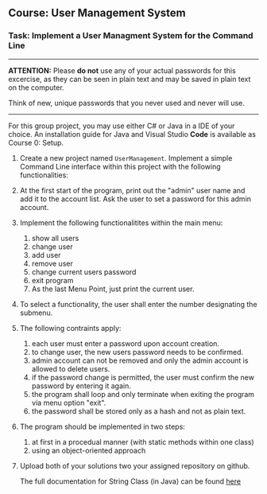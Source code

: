 ## Course: User Management System
### Task: Implement a User Managment System for the Command Line
______

**ATTENTION:** Please **do not** use any of your actual passwords for this excercise, as they can be seen in plain text and may be saved in plain text on the computer.

Think of new, unique passwords that you never used and never will use.
______

For this group project, you may use either C# or Java in a IDE of your choice. An installation guide for Java and Visual Studio **Code** is available as Course 0: Setup.


1. Create a new project named `UserManagement`. Implement a simple Command Line interface within this project with the following functionalities:
2. At the first start of the program, print out the "admin" user name and add it to the account list. Ask the user to set a password for this admin account.
3. Implement the following functionalitites within the main menu:
     1. show all users
     2. change user
     2. add user
     3. remove user
     4. change current users password
     5. exit program
     6. As the last Menu Point, just print the current user.
4. To select a functionality, the user shall enter the number designating the submenu.
5. The following contraints apply:
     1. each user must enter a password upon account creation.
     2. to change user, the new users password needs to be confirmed.
     3. admin account can not be removed and only the admin account is allowed to delete users.
     4. if the password change is permitted, the user must confirm the new password by entering it again.
     5. the program shall loop and only terminate when exiting the program via menu option "exit".
     6. the password shall be stored only as a hash and not as plain text.
6. The program should be implemented in two steps:
   1. at first in a procedual manner (with static methods within one class)
   2. using an object-oriented approach

7. Upload both of your solutions two your assigned repository on github.
   
    The full documentation for String Class (in Java) can be found [here](https://docs.oracle.com/javase/8/docs/api/java/lang/String.html)

    


